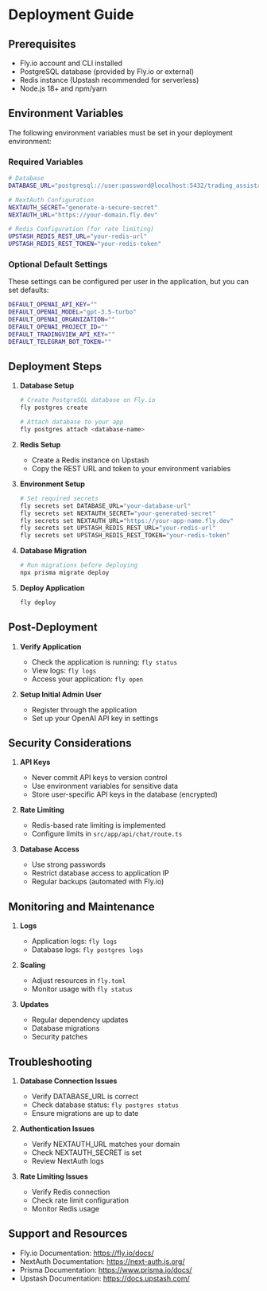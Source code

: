 # Deployment Guide

## Prerequisites
- Fly.io account and CLI installed
- PostgreSQL database (provided by Fly.io or external)
- Redis instance (Upstash recommended for serverless)
- Node.js 18+ and npm/yarn

## Environment Variables
The following environment variables must be set in your deployment environment:

### Required Variables
```bash
# Database
DATABASE_URL="postgresql://user:password@localhost:5432/trading_assistant"

# NextAuth Configuration
NEXTAUTH_SECRET="generate-a-secure-secret"
NEXTAUTH_URL="https://your-domain.fly.dev"

# Redis Configuration (for rate limiting)
UPSTASH_REDIS_REST_URL="your-redis-url"
UPSTASH_REDIS_REST_TOKEN="your-redis-token"
```

### Optional Default Settings
These settings can be configured per user in the application, but you can set defaults:
```bash
DEFAULT_OPENAI_API_KEY=""
DEFAULT_OPENAI_MODEL="gpt-3.5-turbo"
DEFAULT_OPENAI_ORGANIZATION=""
DEFAULT_OPENAI_PROJECT_ID=""
DEFAULT_TRADINGVIEW_API_KEY=""
DEFAULT_TELEGRAM_BOT_TOKEN=""
```

## Deployment Steps

1. **Database Setup**
   ```bash
   # Create PostgreSQL database on Fly.io
   fly postgres create
   
   # Attach database to your app
   fly postgres attach <database-name>
   ```

2. **Redis Setup**
   - Create a Redis instance on Upstash
   - Copy the REST URL and token to your environment variables

3. **Environment Setup**
   ```bash
   # Set required secrets
   fly secrets set DATABASE_URL="your-database-url"
   fly secrets set NEXTAUTH_SECRET="your-generated-secret"
   fly secrets set NEXTAUTH_URL="https://your-app-name.fly.dev"
   fly secrets set UPSTASH_REDIS_REST_URL="your-redis-url"
   fly secrets set UPSTASH_REDIS_REST_TOKEN="your-redis-token"
   ```

4. **Database Migration**
   ```bash
   # Run migrations before deploying
   npx prisma migrate deploy
   ```

5. **Deploy Application**
   ```bash
   fly deploy
   ```

## Post-Deployment

1. **Verify Application**
   - Check the application is running: `fly status`
   - View logs: `fly logs`
   - Access your application: `fly open`

2. **Setup Initial Admin User**
   - Register through the application
   - Set up your OpenAI API key in settings

## Security Considerations

1. **API Keys**
   - Never commit API keys to version control
   - Use environment variables for sensitive data
   - Store user-specific API keys in the database (encrypted)

2. **Rate Limiting**
   - Redis-based rate limiting is implemented
   - Configure limits in `src/app/api/chat/route.ts`

3. **Database Access**
   - Use strong passwords
   - Restrict database access to application IP
   - Regular backups (automated with Fly.io)

## Monitoring and Maintenance

1. **Logs**
   - Application logs: `fly logs`
   - Database logs: `fly postgres logs`

2. **Scaling**
   - Adjust resources in `fly.toml`
   - Monitor usage with `fly status`

3. **Updates**
   - Regular dependency updates
   - Database migrations
   - Security patches

## Troubleshooting

1. **Database Connection Issues**
   - Verify DATABASE_URL is correct
   - Check database status: `fly postgres status`
   - Ensure migrations are up to date

2. **Authentication Issues**
   - Verify NEXTAUTH_URL matches your domain
   - Check NEXTAUTH_SECRET is set
   - Review NextAuth logs

3. **Rate Limiting Issues**
   - Verify Redis connection
   - Check rate limit configuration
   - Monitor Redis usage

## Support and Resources
- Fly.io Documentation: https://fly.io/docs/
- NextAuth Documentation: https://next-auth.js.org/
- Prisma Documentation: https://www.prisma.io/docs/
- Upstash Documentation: https://docs.upstash.com/ 